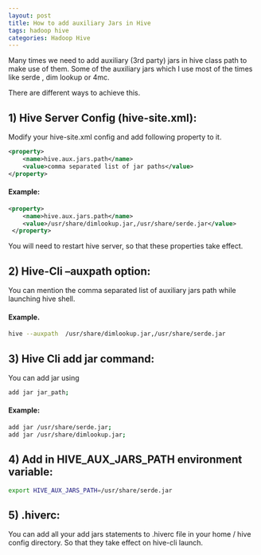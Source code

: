 ```yaml
---
layout: post
title: How to add auxiliary Jars in Hive
tags: hadoop hive
categories: Hadoop Hive
---
```

<div class="toc"></div>

Many times we need to add auxiliary (3rd party) jars in hive class path to make use of them. Some of the auxiliary jars which I use most of the times like serde , dim lookup or 4mc.

There are different ways to achieve this.

## 1) Hive Server Config (hive-site.xml):

Modify your hive-site.xml config and add following property to it.

```xml
<property>
    <name>hive.aux.jars.path</name>
    <value>comma separated list of jar paths</value>
</property>
```

#### Example:

```xml
<property>
    <name>hive.aux.jars.path</name>
    <value>/usr/share/dimlookup.jar,/usr/share/serde.jar</value>
 </property>
```

You will need to restart hive server, so that these properties take effect.

## 2) Hive-Cli –auxpath option:
You can mention the comma separated list of auxiliary jars path while launching hive shell.
#### Example.

```bash
hive --auxpath  /usr/share/dimlookup.jar,/usr/share/serde.jar
```

## 3) Hive Cli add jar command:
You can add jar using

```bash
add jar jar_path;
```
#### Example:

```bash
add jar /usr/share/serde.jar;
add jar /usr/share/dimlookup.jar;
```

## 4) Add in HIVE_AUX_JARS_PATH environment variable:

```bash
export HIVE_AUX_JARS_PATH=/usr/share/serde.jar
```

## 5) .hiverc:

You can add all your add jars statements to .hiverc file in your home / hive config directory. So that they take effect on hive-cli launch. 